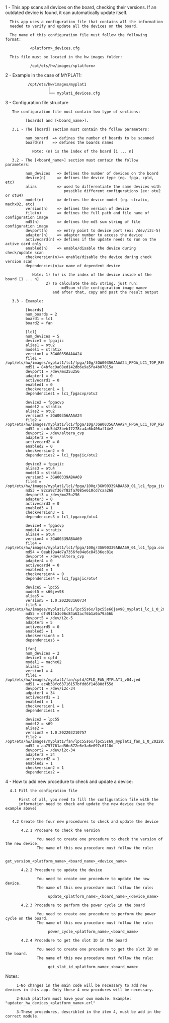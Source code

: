 
  1 - This app scans all devices on the board, checking their versions.
      If an outdated device is found, it can automatically update itself.

      This app uses a configuration file that contains all the information
      needed to verify and update all the devices on the board.

      The name of this configuration file must follow the following format:

               <platform>_devices.cfg

      This file must be located in the hw images folder:

               /opt/ets/hw/images/<platform>

  2 - Example in the case of MYPLAT1:

              /opt/ets/hw/images/myplat1
                       |
                       └── myplat1_devices.cfg


  3 - Configuration file structure

       The configuration file must contain two type of sections:

             [boards] and [<board_name>].

       3.1 - The [board] section must contain the follow parameters:

             num_borard  => defines the number of boards to be scanned
             board(n)    => defines the boards names

                Note: (n) is the index of the board [1 ... n]

       3.2 - The [<board_name>] section must contain the follow parameters:

             num_devices   => defines the number of devices on the board
             device(n)     => defines the device type (eg. fpga, cpld, etc)
             alias         => used to differentiate the same devices with
                              possible different configurations (ex: otu2 or otu4)
             model(n)      => defines the device model (eg. stratix, machx02, etc)
             version(n)    => defines the version of device
             file(n)       => defines the full path and file name of configuration image
             md5(n)        => defines the md5 sum string of file configuration image
             devport(n)    => entry point to device port (ex: /dev/i2c-5)
             adapter(n)    => adapter number to access the device
             activecard(n) => defines if the update needs to run on the active card only
             enabled(n)    => enable/disable the device during check/update scan
             checkversion(n)=> enable/disable the device during check version scan
             dependencies(n)=> name of dependent device

                Note: 1) (n) is the index of the device inside of the board [1 ... n]
                      2) To calculate the md5 string, just run:
                             md5sum <file configuration image name>
                         and after that, copy and past the result output

       3.3 - Example:

             [boards]
             num_boards = 2
             board1 = lc1
             board2 = fan
             
             [lc1]
             num_devices = 5
             device1 = fpgajic
             alias1 = otu2
             model1 = stratix
             version1 = 3GW00356AAAA24
             file1 = /opt/ets/hw/images/myplat1/lc1/fpga/10g/3GW00356AAAA24_FPGA_LC1_TOP_REV1_0_jic.rpd
             md51 = 84bfec9a08ed142db6e9a5fa4b07015a
             devport1 = /dev/mx25u256
             adapter1 = 0
             activecard1 = 0
             enabled1 = 0
             checkversion1 = 1
             dependencies1 = lc1_fpgacvp/otu2
             
             device2 = fpgacvp
             model2 = stratix
             alias2 = otu2
             version2 = 3GW00356AAAA24
             file2 = /opt/ets/hw/images/myplat1/lc1/fpga/10g/3GW00356AAAA24_FPGA_LC1_TOP_REV1_0.core.rbf
             md52 = ccdc5d423beb17278ca4a6b406af14e2
             devport2 = /dev/altera_cvp
             adapter2 = 0
             activecard2 = 0
             enabled2 = 0
             checkversion2 = 0
             dependencies2 = lc1_fpgajic/otu2
             
             device3 = fpgajic
             alias3 = otu4
             model3 = stratix
             version3 = 3GW00339ABAA69
             file3 = /opt/ets/hw/images/myplat1/lc1/fpga/100g/3GW00339ABAA69_01_lc1_fpga_jic.rpd
             md53 = 82ca92f367f82fa7085e610cd7caa268
             devport3 = /dev/mx25u256
             adapter3 = 0
             activecard3 = 0
             enabled3 = 1
             checkversion3 = 1
             dependencies3 = lc1_fpgacvp/otu4
             
             device4 = fpgacvp
             model4 = stratix
             alias4 = otu4
             version4 = 3GW00339ABAA69
             file4 = /opt/ets/hw/images/myplat1/lc1/fpga/100g/3GW00339ABAA69_01_lc1_fpga.core.rbf
             md54 = 0eab19a4d7a7356fe04e6c84536ec81e
             devport4 = /dev/altera_cvp
             adapter4 = 0
             activecard4 = 0
             enabled4 = 1
             checkversion4 = 0
             dependencies4 = lc1_fpgajic/otu4
             
             device5 = lpc55
             model5 = s66jev98
             alias5 =
             version5 = 1.0.202203160734
             file5 = /opt/ets/hw/images/myplat1/lc1/lpc55s6x/lpc55s66jev98_myplat1_lc_1_0_202203160734.hex
             md55 = df4914b3c06c84a62acf6b1a0a79a56b
             devport5 = /dev/i2c-5
             adapter5 = 5
             activecard5 = 0
             enabled5 = 1
             checkversion5 = 1
             dependencies5 =
             
             [fan]
             num_devices = 2
             device1 = cpld
             model1 = machx02
             alias1 = 
             version1 = 4
             file1 = /opt/ets/hw/images/myplat1/fan/cpld/CPLD_FAN_MYPLAT1_v04.jed
             md51 = ac4b38fc63716157bfdd6f14680df55d
             devport1 = /dev/i2c-34
             adpater1 = 34
             activecard1 = 1
             enabled1 = 1
             checkversion1 = 1
             dependencies1 =
             
             device2 = lpc55
             model2 = s69
             alias2 = 
             version2 = 1.0.202203210757
             file2 = /opt/ets/hw/images/myplat1/fan/lpc55s6x/lpc55s69_myplat1_fan_1_0_202203210757.hex
             md52 = aa757761ad56e872e6e3a6e097c6118d
             devport2 = /dev/i2c-34
             adapter2 = 34
             activecard2 = 1
             enabled2 = 1
             checkversion2 = 1
             dependencies2 =

  4 - How to add new procedure to check and update a device:

      4.1 Fill the configration file

          First of all, you need to fill the configuration file with the
          information need to check and update the new device (see the example above)


       4.2 Create the four new procedures to check and update the device

           4.2.1 Proceure to check the version

                  You need to create one procedure to check the version of the new device. 
                  The name of this new procedure must follow the rule:

                       get_version_<platform_name>_<board_name>_<device_name>

           4.2.2 Procedure to update the device

                  You need to create one procedure to update the new device. 
                  The name of this new procedure must follow the rule:

                       update_<platform_name>_<board_name>_<device_name>

           4.2.3 Procedure to perform the power cycle in the board

                  You need to create one procedure to perform the power cycle on the board. 
                  The name of this new procedure must follow the rule:

                       power_cycle_<platform_name>_<board_name>

           4.2.4 Procedure to get the slot ID in the board

                  You need to create one procedure to get the slot ID on the board. 
                  The name of this new procedure must follow the rule:

                       get_slot_id_<platform_name>_<board_name>


   Notes: 
   
         1-No changes in the main code will be necessary to add new devices in this app. Only these 4 new procdures will be necessary.

         2-Each platform must have your own module. Example: "updater_hw_devices_<platform_name>.erl"

         3-These procedures, describled in the item 4, must be add in the correct module.



